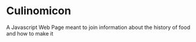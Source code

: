 # Culinomicon
A Javascript Web Page meant to join information about the history of food and how to make it
